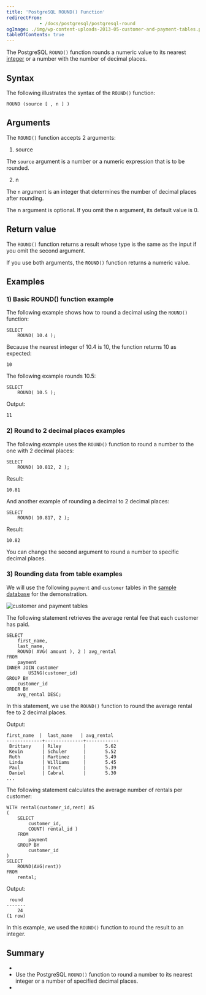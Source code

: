 ```yaml
---
title: 'PostgreSQL ROUND() Function'
redirectFrom: 
            - /docs/postgresql/postgresql-round
ogImage: ./img/wp-content-uploads-2013-05-customer-and-payment-tables.png
tableOfContents: true
---
```



The PostgreSQL `ROUND()` function rounds a numeric value to its nearest [integer](/docs/postgresql/postgresql-integer) or a number with the number of decimal places.





## Syntax





The following illustrates the syntax of the `ROUND()` function:





```
ROUND (source [ , n ] )
```





## Arguments





The `ROUND()` function accepts 2 arguments:





1. source





The `source` argument is a number or a numeric expression that is to be rounded.





2. n





The `n` argument is an integer that determines the number of decimal places after rounding.





The n argument is optional. If you omit the n argument, its default value is 0.





## Return value





The `ROUND()` function returns a result whose type is the same as the input if you omit the second argument.





If you use both arguments, the `ROUND()` function returns a numeric value.





## Examples





### 1) Basic ROUND() function example





The following example shows how to round a decimal using the `ROUND()` function:





```
SELECT
    ROUND( 10.4 );
```





Because the nearest integer of 10.4 is 10, the function returns 10 as expected:





```
10
```





The following example rounds 10.5:





```
SELECT
    ROUND( 10.5 );
```





Output:





```
11
```





### 2) Round to 2 decimal places examples





The following example uses the `ROUND()` function to round a number to the one with 2 decimal places:





```
SELECT
    ROUND( 10.812, 2 );
```





Result:





```
10.81
```





And another example of rounding a decimal to 2 decimal places:





```
SELECT
    ROUND( 10.817, 2 );
```





Result:





```
10.82
```





You can change the second argument to round a number to specific decimal places.





### 3) Rounding data from table examples





We will use the following `payment` and `customer` tables in the [sample database](https://www.postgresqltutorial.com/postgresql-getting-started/postgresql-sample-database/) for the demonstration.





![customer and payment tables](./img/wp-content-uploads-2013-05-customer-and-payment-tables.png)





The following statement retrieves the average rental fee that each customer has paid.





```
SELECT
    first_name,
    last_name,
    ROUND( AVG( amount ), 2 ) avg_rental
FROM
    payment
INNER JOIN customer
        USING(customer_id)
GROUP BY
    customer_id
ORDER BY
    avg_rental DESC;
```





In this statement, we use the `ROUND()` function to round the average rental fee to 2 decimal places.





Output:





```
first_name  |  last_name   | avg_rental
-------------+--------------+------------
 Brittany    | Riley        |       5.62
 Kevin       | Schuler      |       5.52
 Ruth        | Martinez     |       5.49
 Linda       | Williams     |       5.45
 Paul        | Trout        |       5.39
 Daniel      | Cabral       |       5.30
...
```





The following statement calculates the average number of rentals per customer:





```
WITH rental(customer_id,rent) AS
(
    SELECT
        customer_id,
        COUNT( rental_id )
    FROM
        payment
    GROUP BY
        customer_id
)
SELECT
    ROUND(AVG(rent))
FROM
    rental;
```





Output:





```
 round
-------
    24
(1 row)
```





In this example, we used the `ROUND()` function to round the result to an integer.





## Summary





- 
- Use the PostgreSQL `ROUND()` function to round a number to its nearest integer or a number of specified decimal places.
- 


